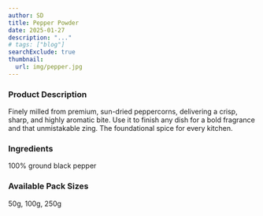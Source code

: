 ```yaml
---
author: SD
title: Pepper Powder
date: 2025-01-27
description: "..."
# tags: ["blog"]
searchExclude: true
thumbnail:
  url: img/pepper.jpg
---
```


### Product Description

Finely milled from premium, sun-dried peppercorns, delivering a crisp, sharp, and highly aromatic bite. Use it to finish any dish for a bold fragrance and that unmistakable zing. The foundational spice for every kitchen.

### Ingredients
100% ground black pepper


### Available Pack Sizes
50g, 100g, 250g
